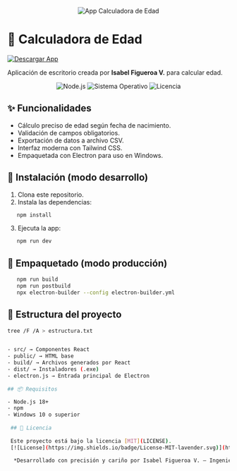 <p align="center">
  <img src="https://img.shields.io/badge/App%20Calculadora%20de%20Edad-a6a8d4?style=for-the-badge&logo=react&logoColor=white" alt="App Calculadora de Edad" />
</p>


# 🧮 Calculadora de Edad
[![Descargar App](https://img.shields.io/badge/Descargar-App%20Windows-blue?style=for-the-badge&logo=windows)](https://github.com/IsabelFigueroaV/Calculadora-edad/releases/download/v1.0.0/installer.exe)


Aplicación de escritorio creada por **Isabel Figueroa V.** para calcular edad.

<p align="center">
  <img alt="Node.js" src="https://img.shields.io/badge/Node.js-18+-green?style=flat-square" />
  <img alt="Sistema Operativo" src="https://img.shields.io/badge/Windows-10%2B-blue?style=flat-square" />
  <img alt="Licencia" src="https://img.shields.io/badge/Licencia-MIT-lightgrey?style=flat-square" />
</p>

## ✨ Funcionalidades

- Cálculo preciso de edad según fecha de nacimiento.
- Validación de campos obligatorios.
- Exportación de datos a archivo CSV.
- Interfaz moderna con Tailwind CSS.
- Empaquetada con Electron para uso en Windows.

## 🚀 Instalación (modo desarrollo)

1. Clona este repositorio.
2. Instala las dependencias:
 ```bash
    npm install
 ```
3. Ejecuta la app:
 ```bash
    npm run dev
 ```
 
## 🧱 Empaquetado (modo producción)
```bash
   npm run build
   npm run postbuild
   npx electron-builder --config electron-builder.yml
```

## 📂 Estructura del proyecto
```bash
tree /F /A > estructura.txt


- src/ → Componentes React
- public/ → HTML base
- build/ → Archivos generados por React
- dist/ → Instaladores (.exe)
- electron.js → Entrada principal de Electron
  
## 📦 Requisitos

- Node.js 18+
- npm
- Windows 10 o superior
  
 ## 📄 Licencia
 
 Este proyecto está bajo la licencia [MIT](LICENSE).  
 [![License](https://img.shields.io/badge/License-MIT-lavender.svg)](https://opensource.org/licenses/MIT)

  *Desarrollado con precisión y cariño por Isabel Figueroa V. – Ingeniera y consultora en IA aplicada..*
